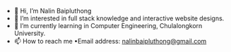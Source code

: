 - 👋 Hi, I’m Nalin Baipluthong
- 👀 I’m interested in full stack knowledge and interactive website designs. 
- 🌱 I’m currently learning in Computer Engineering, Chulalongkorn University.
- 📫 How to reach me •Email address: nalinbaipluthong@gmail.com 

<!---
NalinSa/NalinSa is a ✨ special ✨ repository because its `README.md` (this file) appears on your GitHub profile.
You can click the Preview link to take a look at your changes.
--->
